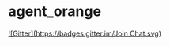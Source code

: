 # agent_orange
[![Gitter](https://badges.gitter.im/Join Chat.svg)](https://gitter.im/kevinelliott/agent_orange?utm_source=badge&utm_medium=badge&utm_campaign=pr-badge&utm_content=badge)